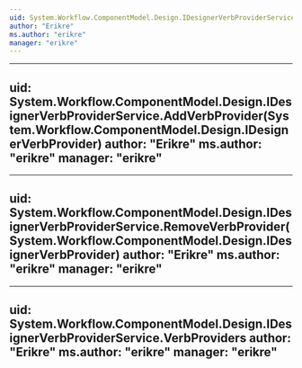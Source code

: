 ```yaml
---
uid: System.Workflow.ComponentModel.Design.IDesignerVerbProviderService
author: "Erikre"
ms.author: "erikre"
manager: "erikre"
---
```


---
uid: System.Workflow.ComponentModel.Design.IDesignerVerbProviderService.AddVerbProvider(System.Workflow.ComponentModel.Design.IDesignerVerbProvider)
author: "Erikre"
ms.author: "erikre"
manager: "erikre"
---

---
uid: System.Workflow.ComponentModel.Design.IDesignerVerbProviderService.RemoveVerbProvider(System.Workflow.ComponentModel.Design.IDesignerVerbProvider)
author: "Erikre"
ms.author: "erikre"
manager: "erikre"
---

---
uid: System.Workflow.ComponentModel.Design.IDesignerVerbProviderService.VerbProviders
author: "Erikre"
ms.author: "erikre"
manager: "erikre"
---
